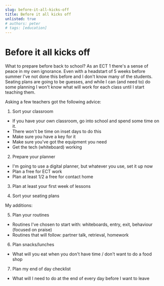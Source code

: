 ```yaml
---
slug: before-it-all-kicks-off
title: Before it all kicks off
unlisted: true
# authors: peter
# tags: [education]
---
```


# Before it all kicks off

What to prepare before back to school? As an ECT 1 there's a sense of peace in my own ignorance. Even with a headstart of 5 weeks before summer I've not done this before and I don't know many of the students. Seating plans are going to be guesses, and while I can (and need to) do some planning I won't know what will work for each class until I start teaching them.

<!--truncate-->

Asking a few teachers got the following advice:

1. Sort your classroom

- If you have your own classroom, go into school and spend some time on it.
- There won't be time on inset days to do this
- Make sure you have a key for it
- Make sure you've got the equipment you need
- Get the tech (whiteboard) working

2. Prepare your planner

- I'm going to use a digital planner, but whatever you use, set it up now
- Plan a free for ECT work
- Plan at least 1/2 a free for contact home

3. Plan at least your first week of lessons

4. Sort your seating plans

My additions:

5. Plan your routines

- Routines I've chosen to start with: whiteboards, entry, exit, behaviour (focused on praise)
- Routines that will follow: partner talk, retrieval, homework

6. Plan snacks/lunches

- What will you eat when you don't have time / don't want to do a food shop

7. Plan my end of day checklist

- What will I need to do at the end of every day before I want to leave

